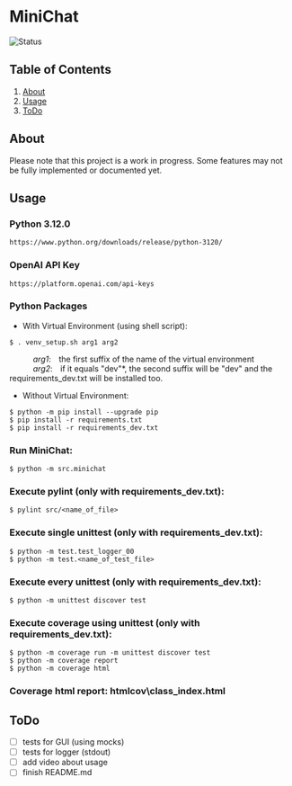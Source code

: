 # MiniChat
![Status](https://img.shields.io/badge/status-in_progress-yellow.svg)

## Table of Contents
1. [About](#about)
1. [Usage](#usage)
1. [ToDo](#todo)

## About
Please note that this project is a work in progress. Some features may not be fully implemented or documented yet.

## Usage
### Python 3.12.0
```
https://www.python.org/downloads/release/python-3120/
```
### OpenAI API Key
```
https://platform.openai.com/api-keys
```
### Python Packages  
- With Virtual Environment (using shell script):
```
$ . venv_setup.sh arg1 arg2
```
&emsp;&emsp;&emsp;*arg1*:&emsp;the first suffix of the name of the virtual environment  
&emsp;&emsp;&emsp;*arg2*:&emsp;if it equals "dev"*, the second suffix will be "dev" and the requirements_dev.txt will be installed too.  
-  Without Virtual Environment:
```
$ python -m pip install --upgrade pip
$ pip install -r requirements.txt
$ pip install -r requirements_dev.txt
```
### Run MiniChat:
```
$ python -m src.minichat
```
### Execute pylint (only with requirements_dev.txt):
```
$ pylint src/<name_of_file>
```
### Execute single unittest (only with requirements_dev.txt):
```
$ python -m test.test_logger_00
$ python -m test.<name_of_test_file>
```
### Execute every unittest (only with requirements_dev.txt):
```
$ python -m unittest discover test
```
### Execute coverage using unittest (only with requirements_dev.txt):
```
$ python -m coverage run -m unittest discover test
$ python -m coverage report
$ python -m coverage html
```
### Coverage html report: htmlcov\class_index.html

## ToDo
- [ ] tests for GUI (using mocks)
- [ ] tests for logger (stdout)
- [ ] add video about usage
- [ ] finish README.md

<!--
just ideas:
1. [Description](#description)
1. [Getting Started](#getting_started)
1. [Installation](#installation)
1. [Authors](#authors)
1. [ToDo](#todo)
-->
<!--
just ideas:
## About/Description
## Demo

## Getting Started
### Dependencies
### Installing
### Executing program/Usage

## Help
## Authors
## Version History
## License
## Acknowledgments
## ToDo
-->
